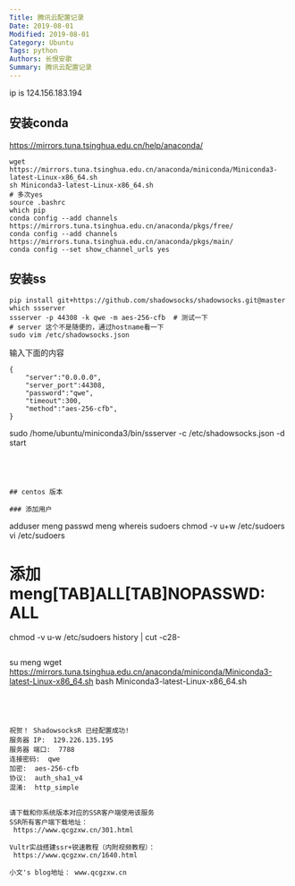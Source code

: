 ```yaml
---
Title: 腾讯云配置记录
Date: 2019-08-01
Modified: 2019-08-01
Category: Ubuntu
Tags: python
Authors: 长恨安歌
Summary: 腾讯云配置记录
---
```


ip is 124.156.183.194
## 安装conda
https://mirrors.tuna.tsinghua.edu.cn/help/anaconda/
```shell
wget https://mirrors.tuna.tsinghua.edu.cn/anaconda/miniconda/Miniconda3-latest-Linux-x86_64.sh
sh Miniconda3-latest-Linux-x86_64.sh
# 多次yes
source .bashrc
which pip
conda config --add channels https://mirrors.tuna.tsinghua.edu.cn/anaconda/pkgs/free/
conda config --add channels https://mirrors.tuna.tsinghua.edu.cn/anaconda/pkgs/main/
conda config --set show_channel_urls yes
```

## 安装ss
```shell
pip install git+https://github.com/shadowsocks/shadowsocks.git@master
which ssserver
ssserver -p 44308 -k qwe -m aes-256-cfb  # 测试一下
# server 这个不是随便的，通过hostname看一下
sudo vim /etc/shadowsocks.json
```
输入下面的内容
```
{
    "server":"0.0.0.0",
    "server_port":44308,
    "password":"qwe",
    "timeout":300,
    "method":"aes-256-cfb",
}
```
sudo /home/ubuntu/miniconda3/bin/ssserver -c /etc/shadowsocks.json -d start
```




## centos 版本

### 添加用户
```
adduser meng
passwd meng
whereis sudoers
chmod -v u+w /etc/sudoers
vi /etc/sudoers
# 添加meng[TAB]ALL[TAB]NOPASSWD: ALL
chmod -v u-w /etc/sudoers
history | cut -c28-
```

```
su meng
wget https://mirrors.tuna.tsinghua.edu.cn/anaconda/miniconda/Miniconda3-latest-Linux-x86_64.sh
bash Miniconda3-latest-Linux-x86_64.sh
```




祝贺！ ShadowsocksR 已经配置成功!
服务器 IP:  129.226.135.195
服务器 端口:  7788
连接密码:  qwe
加密:  aes-256-cfb
协议:  auth_sha1_v4
混淆:  http_simple


请下载和你系统版本对应的SSR客户端使用该服务
SSR所有客户端下载地址：
 https://www.qcgzxw.cn/301.html

Vultr实战搭建ssr+锐速教程（内附视频教程）：
 https://www.qcgzxw.cn/1640.html

小文's blog地址： www.qcgzxw.cn
